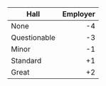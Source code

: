 | Hall         | Employer |
|--------------|---------:|
| None         |    -4    |
| Questionable |    -3    |
| Minor        |    -1    |
| Standard     |    +1    |
| Great        |    +2    |
